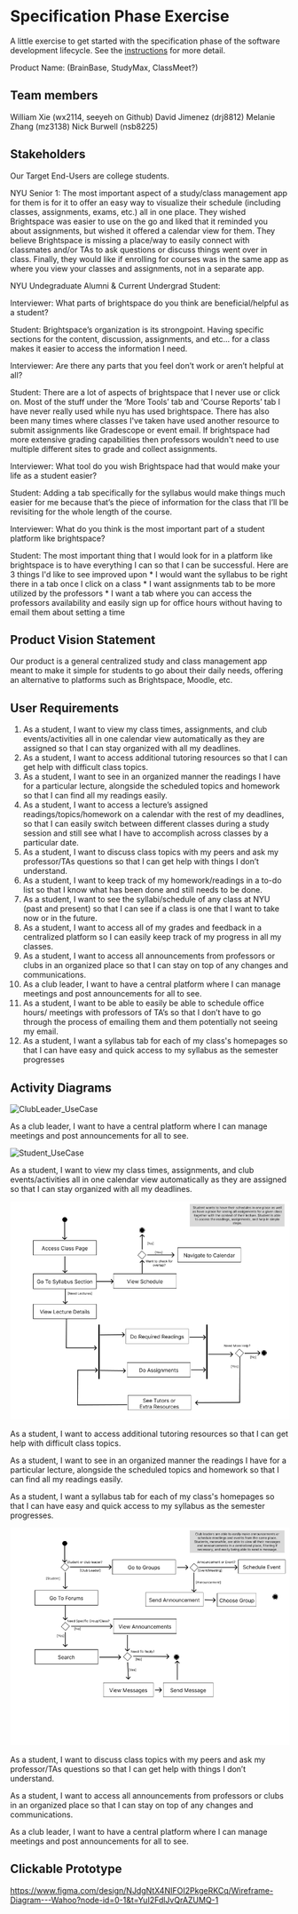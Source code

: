 # Specification Phase Exercise

A little exercise to get started with the specification phase of the software development lifecycle. See the [instructions](instructions.md) for more detail.

Product Name: (BrainBase, StudyMax, ClassMeet?)

## Team members

William Xie (wx2114, seeyeh on Github)
David Jimenez (drj8812)
Melanie Zhang (mz3138)
Nick Burwell (nsb8225)

## Stakeholders

Our Target End-Users are college students.

NYU Senior 1: The most important aspect of a study/class management app for them is for it to offer an easy way to visualize their schedule (including classes, assignments, exams, etc.) all in one place. They wished Brightspace was easier to use on the go and liked that it reminded you about assignments, but wished it offered a calendar view for them. They believe Brightspace is missing a place/way to easily connect with classmates and/or TAs to ask questions or discuss things went over in class. Finally, they would like if enrolling for courses was in the same app as where you view your classes and assignments, not in a separate app.

NYU Undegraduate Alumni & Current Undergrad Student: 

Interviewer: What parts of brightspace do you think are beneficial/helpful as a student? 

Student: Brightspace’s organization is its strongpoint. Having specific sections for the content, discussion, assignments, and etc… for a class makes it easier to 
access the information I need. 

Interviewer: Are there any parts that you feel don’t work or aren’t helpful at all? 

Student: There are a lot of aspects of brightspace that I never use or click on. Most of the stuff under the ‘More Tools’ tab and ‘Course Reports’ tab I have never really used while nyu has used brightspace. There has also been many times where classes I've taken have used another resource to submit assignments like Gradescope or event email. If brightspace had more extensive grading capabilities then professors wouldn't need to use multiple different sites to grade and collect assignments. 

Interviewer: What tool do you wish Brightspace had that would make your life as a student easier?

Student: Adding a tab specifically for the syllabus would make things much easier for me because that’s the piece of information for the class that I’ll be revisiting for the 
whole length of the course. 

Interviewer: What do you think is the most important part of a student platform like brightspace? 

Student: The most important thing that I would look for in a platform like brightspace is to have everything I can so that I can be successful. Here are 3 things I'd like to see improved upon
    * I would want the syllabus to be right there in a tab once I click on a class
    * I want assignments tab to be more utilized by the professors
    * I want a tab where you can access the professors availability and easily sign up for office hours without having to email them about setting a time 

## Product Vision Statement

Our product is a general centralized study and class management app meant to make it simple for students to go about their daily needs, offering an alternative to platforms such as Brightspace, Moodle, etc.

## User Requirements

1. As a student, I want to view my class times, assignments, and club events/activities all in one calendar view automatically as they are assigned so that I can stay organized with all my deadlines.
2. As a student, I want to access additional tutoring resources so that I can get help with difficult class topics.
3. As a student, I want to see in an organized manner the readings I have for a particular lecture, alongside the scheduled topics and homework so that I can find all my readings easily.
4. As a student, I want to access a lecture’s assigned readings/topics/homework on a calendar with the rest of my deadlines, so that I can easily switch between different classes during a study session and still see what I have to accomplish across classes by a particular date.
5. As a student, I want to discuss class topics with my peers and ask my professor/TAs questions so that I can get help with things I don’t understand.
6. As a student, I want to keep track of my homework/readings in a to-do list so that I know what has been done and still needs to be done.
7. As a student, I want to see the syllabi/schedule of any class at NYU (past and present) so that I can see if a class is one that I want to take now or in the future.
8. As a student, I want to access all of my grades and feedback in a centralized platform so I can easily keep track of my progress in all my classes.
9. As a student, I want to access all announcements from professors or clubs in an organized place so that I can stay on top of any changes and communications.
10. As a club leader, I want to have a central platform where I can manage meetings and post announcements for all to see.
11. As a student, I want to be able to easily be able to schedule office hours/ meetings with professors of TA’s so that I don’t have to go through the process of emailing them and them potentially not seeing my email. 
12. As a student, I want a syllabus tab for each of my class's homepages so that I can have easy and quick access to my syllabus as the semester progresses 



## Activity Diagrams

![ClubLeader_UseCase](https://github.com/user-attachments/assets/cf3f7aa8-596a-4f53-a091-c1510e8f0ff0)

As a club leader, I want to have a central platform where I can manage meetings and post announcements for all to see.

![Student_UseCase](https://github.com/user-attachments/assets/ca0ca2ec-320d-46ef-8368-bda7a6c16847)

As a student, I want to view my class times, assignments, and club events/activities all in one calendar view automatically as they are assigned so that I can stay organized with all my deadlines.

![Activity Diagram 1](activityDiagram1.png)

As a student, I want to access additional tutoring resources so that I can get help with difficult class topics.

As a student, I want to see in an organized manner the readings I have for a particular lecture, alongside the scheduled topics and homework so that I can find all my readings easily.

As a student, I want a syllabus tab for each of my class's homepages so that I can have easy and quick access to my syllabus as the semester progresses.

![Activity Diagram 2](activityDiagram2.png)

As a student, I want to discuss class topics with my peers and ask my professor/TAs questions so that I can get help with things I don’t understand.

As a student, I want to access all announcements from professors or clubs in an organized place so that I can stay on top of any changes and communications.

As a club leader, I want to have a central platform where I can manage meetings and post announcements for all to see.

## Clickable Prototype

https://www.figma.com/design/NJdgNtX4NIFOI2PkgeRKCq/Wireframe-Diagram---Wahoo?node-id=0-1&t=YuI2FdlJvQrAZUMQ-1
